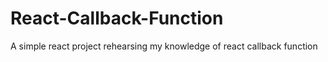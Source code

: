 # React-Callback-Function
A simple react project rehearsing my knowledge of react callback function
